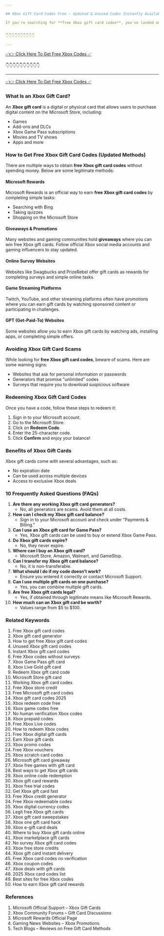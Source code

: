 ```yaml
---

## Xbox Gift Card Codes Free – Updated & Unused Codes Instantly Available  

If you're searching for **free Xbox gift card codes**, you've landed on the right page. Xbox gift cards are a popular way to purchase games, movies, and subscriptions like Xbox Game Pass and Xbox Live Gold. However, getting these codes for free requires understanding how they work and where to find them legitimately.


👇👇👇👇👇👇👇👇👇👇

---
```


[✅👉 Click Here To Get Free Xbox Codes ✅](https://therewardgate.com/free-xbox/)

👇👇👇👇👇👇👇👇👇👇

---

[✅👉 Click Here To Get Free Xbox Codes ✅](https://therewardgate.com/free-xbox/)


### What Is an Xbox Gift Card?

An **Xbox gift card** is a digital or physical card that allows users to purchase digital content on the Microsoft Store, including:

- Games
- Add-ons and DLCs
- Xbox Game Pass subscriptions
- Movies and TV shows
- Apps and more

### How to Get Free Xbox Gift Card Codes (Updated Methods)

There are multiple ways to obtain **free Xbox gift card codes** without spending money. Below are some legitimate methods:

#### Microsoft Rewards

Microsoft Rewards is an official way to earn **free Xbox gift card codes** by completing simple tasks:
- Searching with Bing
- Taking quizzes
- Shopping on the Microsoft Store

#### Giveaways & Promotions

Many websites and gaming communities hold **giveaways** where you can win free Xbox gift cards. Follow official Xbox social media accounts and gaming influencers to stay updated.

#### Online Survey Websites

Websites like Swagbucks and PrizeRebel offer gift cards as rewards for completing surveys and simple online tasks.

#### Game Streaming Platforms

Twitch, YouTube, and other streaming platforms often have promotions where you can earn gift cards by watching sponsored content or participating in challenges.

#### GPT (Get-Paid-To) Websites

Some websites allow you to earn Xbox gift cards by watching ads, installing apps, or completing simple offers.

### Avoiding Xbox Gift Card Scams

While looking for **free Xbox gift card codes**, beware of scams. Here are some warning signs:
- Websites that ask for personal information or passwords
- Generators that promise "unlimited" codes
- Surveys that require you to download suspicious software

### Redeeming Xbox Gift Card Codes

Once you have a code, follow these steps to redeem it:

1. Sign in to your Microsoft account.
2. Go to the Microsoft Store.
3. Click on **Redeem Code**.
4. Enter the 25-character code.
5. Click **Confirm** and enjoy your balance!

### Benefits of Xbox Gift Cards

Xbox gift cards come with several advantages, such as:
- No expiration date
- Can be used across multiple devices
- Access to exclusive Xbox deals

### 10 Frequently Asked Questions (FAQs)

1. **Are there any working Xbox gift card generators?**
   - No, all generators are scams. Avoid them at all costs.
2. **How can I check my Xbox gift card balance?**
   - Sign in to your Microsoft account and check under "Payments & Billing."
3. **Can I use an Xbox gift card for Game Pass?**
   - Yes, Xbox gift cards can be used to buy or extend Xbox Game Pass.
4. **Do Xbox gift cards expire?**
   - No, they never expire.
5. **Where can I buy an Xbox gift card?**
   - Microsoft Store, Amazon, Walmart, and GameStop.
6. **Can I transfer my Xbox gift card balance?**
   - No, it is non-transferable.
7. **What should I do if my code doesn’t work?**
   - Ensure you entered it correctly or contact Microsoft Support.
8. **Can I use multiple gift cards on one purchase?**
   - Yes, you can combine multiple gift cards.
9. **Are free Xbox gift cards legal?**
   - Yes, if obtained through legitimate means like Microsoft Rewards.
10. **How much can an Xbox gift card be worth?**
    - Values range from $5 to $100.

### Related Keywords

1. Free Xbox gift card codes  
2. Xbox gift card generator  
3. How to get free Xbox gift card codes  
4. Unused Xbox gift card codes  
5. Instant Xbox gift card codes  
6. Free Xbox codes without surveys  
7. Xbox Game Pass gift card  
8. Xbox Live Gold gift card  
9. Redeem Xbox gift card code  
10. Microsoft Store gift card  
11. Working Xbox gift card codes  
12. Free Xbox store credit  
13. Free Microsoft gift card codes  
14. Xbox gift card codes 2025  
15. Xbox redeem code free  
16. Xbox game codes free  
17. No human verification Xbox codes  
18. Xbox prepaid codes  
19. Free Xbox Live codes  
20. How to redeem Xbox codes  
21. Free Xbox digital gift cards  
22. Earn Xbox gift cards  
23. Xbox promo codes  
24. Free Xbox vouchers  
25. Xbox scratch card codes  
26. Microsoft gift card giveaway  
27. Xbox free games with gift card  
28. Best ways to get Xbox gift cards  
29. Xbox online code redemption  
30. Xbox gift card rewards  
31. Xbox free trial codes  
32. Get Xbox gift card fast  
33. Free Xbox credit generator  
34. Free Xbox redeemable codes  
35. Xbox digital currency codes  
36. Legit free Xbox gift cards  
37. Xbox gift card sweepstakes  
38. Xbox one gift card hack  
39. Xbox e-gift card deals  
40. Where to buy Xbox gift cards online  
41. Xbox marketplace gift cards  
42. No survey Xbox gift card codes  
43. Xbox free store credits  
44. Xbox gift card instant delivery  
45. Free Xbox card codes no verification  
46. Xbox coupon codes  
47. Xbox deals with gift cards  
48. 2025 Xbox card codes list  
49. Best sites for free Xbox codes  
50. How to earn Xbox gift card rewards  

### References

1. Microsoft Official Support – Xbox Gift Cards
2. Xbox Community Forums – Gift Card Discussions
3. Microsoft Rewards Official Page
4. Gaming News Websites – Xbox Promotions
5. Tech Blogs – Reviews on Free Gift Card Methods

